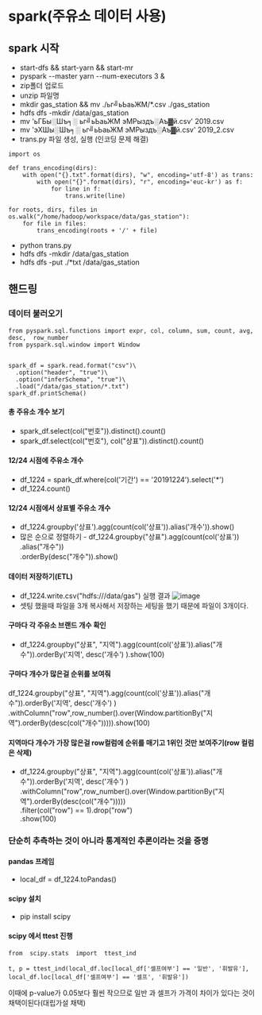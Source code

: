 ﻿# spark(주유소 데이터 사용)
## spark 시작
- start-dfs && start-yarn && start-mr
- pyspark --master yarn --num-executors 3 &
- zip폴더 업로드
- unzip 파일명
-  mkdir gas_station && mv ./ьг╝ьЬаьЖМ/*.csv ./gas_station
-  hdfs dfs -mkdir /data/gas_station
-  mv 'ьГБы░Шъ╕░ ьг╝ьЬаьЖМ эМРыздъ░Аъ▓й.csv' 2019.csv
-  mv 'эХШы░Шъ╕░ ьг╝ьЬаьЖМ эМРыздъ░Аъ▓й.csv' 2019_2.csv
- trans.py 파일 생성, 실행 (인코딩 문제 해결)
```
import os 

def trans_encoding(dirs):
    with open("{}.txt".format(dirs), "w", encoding='utf-8') as trans:
        with open("{}".format(dirs), "r", encoding='euc-kr') as f:
            for line in f:
                trans.write(line)

for roots, dirs, files in os.walk("/home/hadoop/workspace/data/gas_station"):
    for file in files:
        trans_encoding(roots + '/' + file)
```
- python trans.py
- hdfs dfs -mkdir /data/gas_station
- hdfs dfs -put ./*txt /data/gas_station

## 핸드링
### 데이터 불러오기
```
from pyspark.sql.functions import expr, col, column, sum, count, avg, desc,  row_number
from pyspark.sql.window import Window


spark_df = spark.read.format("csv")\
  .option("header", "true")\
  .option("inferSchema", "true")\
  .load("/data/gas_station/*.txt")
spark_df.printSchema()
```
#### 총 주유소 개수 보기
- spark_df.select(col("번호")).distinct().count()
- spark_df.select(col("번호"), col("상표")).distinct().count()
#### 12/24 시점에 주유소 개수
- df_1224 = spark_df.where(col('기간') == '20191224').select('*')
- df_1224.count()
#### 12/24 시점에서 상표별 주유소 개수
- df_1224.groupby('상표').agg(count(col('상표')).alias('개수')).show()
- 많은 순으로 정렬하기 - df_1224.groupby("상표").agg(count(col('상표'))\
                          .alias("개수"))\
                        .orderBy(desc("개수")).show()
#### 데이터 저장하기(ETL)
- df_1224.write.csv("hdfs:///data/gas")
실행 결과
![image](https://user-images.githubusercontent.com/85923524/188350033-b5a74a40-8433-4810-9828-0382a03588ee.png)
- 셋팅 했을때 파일을 3개 복사해서 저장하는 세팅을 했기 때문에 파일이 3개이다.
#### 구마다 각 주유소 브랜드 개수 확인
- df_1224.groupby("상표", "지역").agg(count(col('상표')).alias("개수")).orderBy('지역', desc('개수') ).show(100)
#### 구마다 개수가 많은걸 순위를 보여줘
df_1224.groupby("상표", "지역").agg(count(col('상표')).alias("개수")).orderBy('지역', desc('개수') )\
    .withColumn("row",row_number().over(Window.partitionBy("지역").orderBy(desc(col("개수"))))).show(100)
#### 지역마다 개수가 가장 많은걸 row컬럼에 순위를 매기고 1위인 것만 보여주기(row 컬럼은 삭제)
- df_1224.groupby("상표", "지역").agg(count(col('상표')).alias("개수")).orderBy('지역', desc('개수') )\
    .withColumn("row",row_number().over(Window.partitionBy("지역").orderBy(desc(col("개수")))))\
    .filter(col("row") == 1).drop("row")\
    .show(100)

### 단순히 추측하는 것이 아니라 통계적인 추론이라는 것을 증명
#### pandas 프레임
- local_df = df_1224.toPandas()
#### scipy 설치
- pip install scipy
#### scipy 에서 ttest 진행
```
from  scipy.stats  import  ttest_ind

t, p = ttest_ind(local_df.loc[local_df['셀프여부'] == '일반', '휘발유'], local_df.loc[local_df['셀프여부'] == '셀프', '휘발유'])   
```
이때에 p-value가 0.05보다 훨씬 작으므로 일반 과 셀프가 가격이 차이가 있다는 것이 채택이된다(대립가설 채택)
